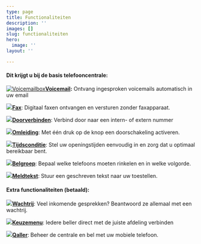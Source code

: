 ```yaml
---
type: page
title: Functionaliteiten
description: ''
images: []
slug: functionaliteiten
hero:
  image: ''
layout: ''

---
```

#### Dit krijgt u bij de basis telefooncentrale:

[![](https://www.callvoiptelefonie.nl/wp-content/uploads/2016/10/Voicemail-app.png "Voicemailbox")](/telefonie/functionaliteiten/voicemail "Voicemailbox")[**Voicemail**](/telefonie/functionaliteiten/voicemail "Voicemail")**:** Ontvang ingesproken voicemails automatisch in uw email

[![](https://www.callvoiptelefonie.nl/wp-content/uploads/2016/10/Fax-app.png)**Fax**](/telefonie/functionaliteiten/fax "Fax"): Digitaal faxen ontvangen en versturen zonder faxapparaat.

[![](https://www.callvoiptelefonie.nl/wp-content/uploads/2016/10/trasfer_round.png)**Doorverbinden**](/telefonie/functionaliteiten/doorverbinden "Doorverbinden"): Verbind door naar een intern- of extern nummer

[![](https://www.callvoiptelefonie.nl/wp-content/uploads/2016/10/omleiding_round.png)**Omleiding**](/telefonie/functionaliteiten/omleiding "Omleiding"): Met één druk op de knop een doorschakeling activeren.

[![](https://www.callvoiptelefonie.nl/wp-content/uploads/2016/10/tijdsconditie_round.png)**Tijdsconditie**](/telefonie/functionaliteiten/tijdsconditie "Tijdsconditie"): Stel uw openingstijden eenvoudig in en zorg dat u optimaal bereikbaar bent.

[![](https://www.callvoiptelefonie.nl/wp-content/uploads/2016/10/Huntgroup_round.png)](/telefonie/functionaliteiten/belgroep "Belgroep")[**Belgroep**](/telefonie/functionaliteiten/Belgroep "Belgroep"): Bepaal welke telefoons moeten rinkelen en in welke volgorde.

[![](https://www.callvoiptelefonie.nl/wp-content/uploads/2016/10/soundapp_round.png)**Meldtekst**](/telefonie/functionaliteiten/meldtekst "Meldtekst"): Stuur een geschreven tekst naar uw toestellen.

#### Extra functionaliteiten (betaald):

[![](https://www.callvoiptelefonie.nl/wp-content/uploads/2016/10/Wachtrij-app.png)**Wachtrij**](/telefonie/functionaliteiten/wachtrij "Wachtrij"): Veel inkomende gesprekken? Beantwoord ze allemaal met een wachtrij.

[![](https://www.callvoiptelefonie.nl/wp-content/uploads/2016/10/Keuzemenu-app.png)**Keuzemenu**](/telefonie/functionaliteiten/keuzemenu "Keuzemenu"): Iedere beller direct met de juiste afdeling verbinden

[![](https://www.callvoiptelefonie.nl/wp-content/uploads/2016/10/test-qaller.png)](/telefonie/functionaliteiten/qaller "Qaller")[**Qaller**](/telefonie/qaller "Qaller"): Beheer de centrale en bel met uw mobiele telefoon.